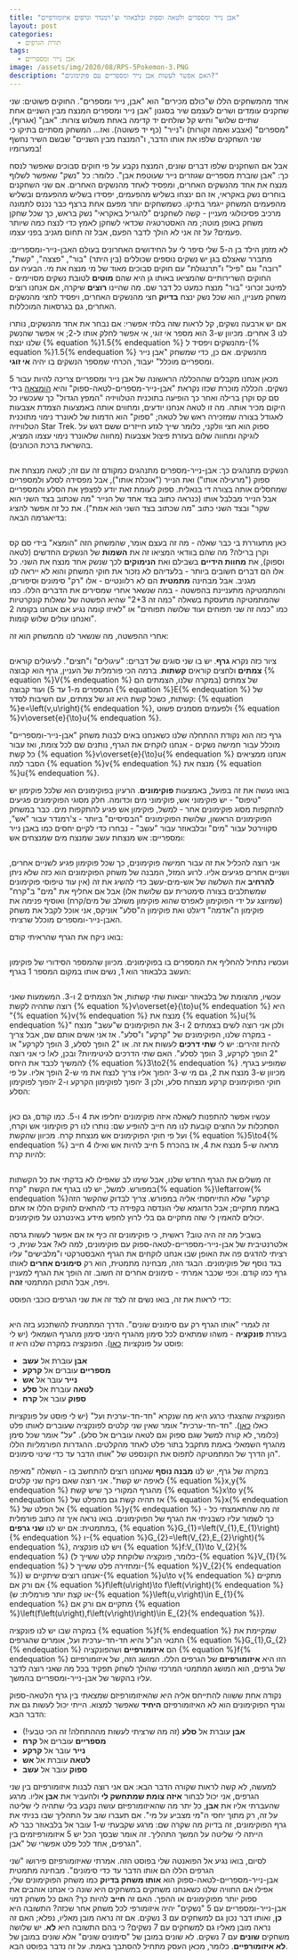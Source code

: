 ```yaml
---
title: "אבן נייר ומספרים ולטאה וספוק ובלבאוזר וצ'רמנדר וגרפים איזומורפיים"
layout: post
categories:
  - תורת הגרפים
tags:
  - אבן נייר ומספריים
image: /assets/img/2020/08/RPS-5Pokemon-3.PNG
description: "האם אפשר לעשות אבן נייר ומספריים עם פוקימונים?"
---
```


אחד מהמשחקים הללו ש"כולם מכירים" הוא "אבן, נייר ומספרים". החוקים פשוטים: שני שחקנים עומדים ושרים לעצמם שיר בסגנון "אבן נייר ומספרים המנצח מבין השניים אחת שתיים שלוש" וחיש קל שולחים יד קדימה באחת משלוש צורות: "אבן" (אגרוף), "מספרים" (אצבע ואמה זקורות) ו"נייר" (כף יד פשוטה). ואז... המשחק מסתיים בתיקו כי שני השחקנים שלפו את אותו הדבר, ו"המנצח מבין השניים" שבשם השיר נחשף במערומיו!

אבל אם השחקנים שלפו דברים שונים, המנצח נקבע על פי חוקים סבוכים שאפשר לנסח כך: "אבן שוברת מספריים שגוזרים נייר שעוטפת אבן". כלומר: כל "נשק" שאפשר לשלוף מנצח את אחד מהנשקים האחרים, ומפסיד לאחד מהנשקים האחרים. אם שני השחקנים בוחרים נשק באקראי, אז הם ינצחו בשליש מהפעמים, יפסידו בשליש מהפעמים ובשליש מהפעמים המשחק ייגמר בתיקו. כשמשחקים יותר מפעם אחת ברצף כבר נכנס לתמונה מרכיב פסיכולוגי מעניין - קשה לשחקנים "להגריל באקראי" נשק בראש, כך שכל שחקן משחק באופן מוטה; מה האסטרטגיה שכדאי לשחקן לאמץ כדי לנצח כמה שיותר פעמים? על זה אני לא הולך לדבר הפעם, אבל זה תחום מגניב בפני עצמו.

לא מזמן הילד בן ה-5 שלי סיפר לי על החידושים האחרונים בעולם האבן-נייר-ומספריים: מתברר שאצלם בגן יש נשקים נוספים שכוללים (בין היתר) "בור", "פצצה", "קשת", "רובה" וגם "פיל" ו"תרנגולת" עם חוקים סבוכים מאוד של מי מנצח את מי. הבעיה עם החוקים השרירותיים שהמציאו באותו גן היא שהם <strong>מוטים</strong> לטובת נשקים מסויימים - למיטב זכרוני "בור" מנצח כמעט כל דבר שם. מה שהיינו <strong>רוצים</strong> שיקרה, אם אנחנו רוצים משחק מעניין, הוא שכל נשק ינצח <strong>בדיוק</strong> חצי מהנשקים האחרים, ויפסיד לחצי מהנשקים האחרים, גם בגרסאות המוכללות.

אם יש ארבעה נשקים, קל לראות שזה בלתי אפשרי: אם נבחר את אחד מהנשקים, נותרו לנו 3 אחרים. מכיוון ש-3 הוא מספר אי זוגי, אי אפשר לחלק אותו ל-2; אי אפשר שהנשק שלנו ינצח {% equation %}1.5{% endequation %} מהנשקים ויפסיד ל-{% equation %}1.5{% endequation %} מהנשקים. אם כן, כדי שמשחק "אבן נייר ומספריים מוכלל" יעבוד, הכרחי שמספר הנשקים בו יהיה <strong>אי זוגי</strong>.

מכאן אנחנו מקבלים שההכללה הראשונה של אבן נייר ומספריים צריכה להיות עבור 5 נשקים. הכללה מוכרת שכזו נקראת "אבן-נייר-מספרים-לטאה-ספוק" והיא <a href="http://www.samkass.com/theories/RPSSL.html">הומצאה</a> בידי סם קס וקרן ברילה ואחר כך הופיעה בתוכנית הטלוויזיה "המפץ הגדול" כך שעכשיו כל היקום מכיר אותה. מה זו לטאה אנחנו יודעים, ומחווים אותה באמצעות הצמדת אצבעות לאגודל בצורה שמזכירה ראש של לטאה; "ספוק" הוא הדמות של לאונרד נימוי מתוכנית הטלוויזיה Star Trek. ספוק הוא חצי וולקני, כלומר שייך לגזע חייזרים ששם דגש על לוגיקה ומחווה שלום בעזרת פיצול אצבעות (מחווה שלאונרד נימוי עצמו המציא, בהשראת ברכת הכוהנים).

<img src="{{site.baseurl}}{{site.post_images}}/2020/08/spock.jpg" alt=""/>

הנשקים מתנהגים כך: אבן-נייר-מספרים מתנהגים כמקודם זה עם זה; לטאה מנצחת את ספוק ("מרעילה אותו") ואת הנייר ("אוכלת אותו"), אבל מפסידה לסלע ולמספריים שמחסלים אותה בצורה די בנאלית. ספוק לעומת זאת יודע לפצפץ את הסלע והמספריים אבל הנייר מבלבל אותו (כנראה כתוב בצד אחד של הנייר "מה שכתוב בצד השני הוא שקר" ובצד השני כתוב "מה שכתוב בצד השני הוא אמת"). את כל זה אפשר להציג בדיאגרמה הבאה:

<img src="{{site.baseurl}}{{site.post_images}}/2020/08/rpsls.png" alt=""/>

כאן מתעוררת בי כבר שאלה - מה זה בעצם אומר, שהמשחק הזה "הומצא" בידי סם קס וקרן ברילה? מה שהם בוודאי המציאו זה את <strong>השמות</strong> של הנשקים החדשים (לטאה וספוק), את <strong>מחוות הידיים</strong> בשבילם ואת <strong>הנימוקים</strong> לכך שנשק אחד מנצח את השני. כל אלו הם דברים חשובים ביותר - בלעדיהם לא נזכור את חוקי המשחק והוא לא ייראה לנו מגניב. אבל מבחינה <strong>מתמטית</strong> הם לא רלוונטיים - אלו "רק" סימונים וסיפורים, והמתמטיקה מתעניינת בהפשטה - במה שנשאר אחרי שמסירים את הדברים הללו. כמו שהמתמטיקה מתעסקת בשאלה "כמה זה 2+3" שהיא הפשטה של שאלות קונקרטיות כמו "כמה זה שני תפוחים ועוד שלושה תפוחים" או "לאיזו קומה נגיע אם אנחנו בקומה 2 ואנחנו עולים שלוש קומות".

אחרי ההפשטה, מה שנשאר לנו מהמשחק הוא זה:

<img src="{{site.baseurl}}{{site.post_images}}/2020/08/RPS5_RAW.PNG" alt=""/>

ציור כזה נקרא <strong>גרף</strong>. יש בו שני סוגים של דברים: "עיגולים" ו"חצים". לעיגולים קוראים <strong>צמתים</strong> ולחצים קוראים <strong>קשתות</strong>. ברמה הכי פורמלית של העניין, גרף הוא קבוצה {% equation %}V{% endequation %} של צמתים (במקרה שלנו, הצמתים הם המספרים מ-1 עד 5) ועוד קבוצה {% equation %}E{% endequation %} של קשתות, כשכל קשת היא זוג של צמתים, עם חשיבות לסדר: {% equation %}e=\left(v,u\right){% endequation %}, ולפעמים מסמנים פשוט {% equation %}v\overset{e}{\to}u{% endequation %}.

גרף כזה הוא נקודת ההתחלה שלנו כשאנחנו באים לבנות משחק "אבן-נייר-ומספריים" מוכלל עבור חמישה נשקים - אנחנו לוקחים את הגרף, נותנים שם לכל צומת, ואז עבור כל קשת {% equation %}v\overset{e}{\to}u{% endequation %} אנחנו ממציאים הסבר למה {% equation %}v{% endequation %} מנצח את {% equation %}u{% endequation %}.

בואו נעשה את זה בפועל, באמצעות <strong>פוקימונים</strong>. הרעיון בפוקימונים הוא שלכל פוקימון יש "טיפוס" - יש פוקימוני אש, פוקימוני מים וכדומה. חלק מסוגי הפוקימונים פגיעים להתקפות מסוג פוקימונים אחר - למשל, פוקימון אש פגיע להתקפות מים. כבר במשחק הפוקימונים הראשון, שלושת הפוקימונים "הבסיסיים" ביותר - צ'רמנדר עבור "אש", סקווירטל עבור "מים" ובלבאוזר עבור "עשב" - נבחרו כדי לקיים יחסים כמו באבן נייר ומספריים: אש מנצחת עשב שמנצח מים שמנצחים אש:

<img src="{{site.baseurl}}{{site.post_images}}/2020/08/RPS-3Pokemon.PNG" alt=""/>

אני רוצה להכליל את זה עבור חמישה פוקימונים, כך שכל פוקימון פגיע לשניים אחרים, ושניים אחרים פגיעים אליו. לרוע המזל, המבנה של משחק הפוקימונים הוא כזה שלא ניתן <strong>להרחיב</strong> את השלשה של אש-מים-עשב כדי להשיג את זה (אין עוד טיפוסי פוקימונים שמשתלבים בצורה סימטרית עם שלושת אלו) אבל אם אחליף את "מים" ב"קרח" (שמיוצג על ידי הפוקימון לאפרס שהוא פוקימון משולב של מים/קרח) ואוסיף פנימה את פוקימון ה"אדמה" דיגלט ואת פוקימון ה"סלע" אוניקס, אני אוכל לקבל את משחק האבן-נייר-ומספרים מוכלל שרציתי.

בואו ניקח את הגרף שהראיתי קודם:

<img src="{{site.baseurl}}{{site.post_images}}/2020/08/RPS5_RAW.PNG" alt=""/>

ועכשיו נתחיל להחליף את המספרים בו בפוקימונים. מכיוון שהמספר הסידורי של פוקימון העשב בלבאוזר הוא 1, נשים אותו במקום המספר 1 בגרף:

<img src="{{site.baseurl}}{{site.post_images}}/2020/08/RPS-5Pokemon-1.PNG" alt=""/>

עכשיו, מהצומת של בלבאוזר יוצאות שתי קשתות, אל הצמתים 2 ו-3. המשמעות שאני רוצה שתהיה לקשת {% equation %}v\overset{e}{\to}u{% endequation %} היא "{% equation %}v{% endequation %} מנצח את {% equation %}u{% endequation %}" ולכן אני רוצה לשים בצמתים 2 ו-3 את הפוקימונים ש"עשב" מנצח - במקרה שלנו, הפוקימונים של "קרקע" ו"סלע". אז אני אשים אותם שם, אבל צריך להיות זהירים: יש לי <strong>שתי דרכים</strong> לעשות את זה. או "2 הופך לסלע, 3 הופך לקרקע" או "2 הופך לקרקע, 3 הופך לסלע". האם שתי הדרכים לגיטימיות? ובכן, לא! כי אני רוצה להמשיך לכבד את היחס {% equation %}3\to2{% endequation %} שמופיע בגרף. מכיוון ש-3 מנצח את 2, גם מי ש-3 יהפוך אליו צריך לנצח את מי ש-2 הופך אליו. על פי חוקי הפוקימונים קרקע מנצחת סלע, ולכן 3 יהפוך לפוקימון הקרקע ו-2 יהפוך לפוקימון הסלע:

<img src="{{site.baseurl}}{{site.post_images}}/2020/08/RPS-5Pokemon-2.PNG" alt=""/>

עכשיו אפשר להתפנות לשאלה איזה פוקימונים יחליפו את 4 ו-5. כמו קודם, גם כאן הסתכלות על החצים קובעת לנו מה חייב להופיע שם: נותרו לנו רק פוקימוני אש וקרח, ועל פי חוקי הפוקימונים אש מנצחת קרח. מכיוון שהקשת {% equation %}5\to4{% endequation %} מראה ש-5 מנצח את 4, אז בהכרח 5 חייב להיות אש ואילו 4 חייב להיות קרח:

<img src="{{site.baseurl}}{{site.post_images}}/2020/08/RPS-5Pokemon-3.PNG" alt=""/>

זה משלים את הגרף החדש שלנו, אבל שימו לב שאפילו לא בדקתי את כל הקשתות במפורש. למשל, יש לנו בגרף את הקשת "קרח{% equation %}\leftarrow{% endequation %}קרקע" שלא התייחסתי אליה במפורש. צריך לבדוק שהקשר הזה באמת מתקיים; אבל הדוגמא שלי הונדסה בקפידה כדי להתאים לחוקים הללו אז אתם יכולים להאמין לי שזה מתקיים גם בלי לרוץ לחפש מידע באינטרנט על פוקימונים.

בשביל מה זה היה טוב? ראשית, כי פוקימונים זה כיף אז אם אפשר לעשות גרסה אלטרנטיבית של אבן-נייר-מספריים-לטאה-ספוק עם פוקימונים, למה לא? אבל שנית, כי רציתי להדגים פה את האופן שבו אנחנו לוקחים את הגרף האבסטרקטי ו"מלבישים" עליו בגד נוסף של פוקימונים. הבגד הזה, מבחינה מתמטית, הוא רק <strong>סימונים אחרים</strong> לאותו גרף כמו קודם. וכפי שכבר אמרתי - סימונים אחרים זה חשוב. זה הופך את הגרף למעניין ויפה, אבל התוכן המתמטי <strong>זהה</strong>.

כדי לראות את זה, בואו נשים זה לצד זה את שני הגרפים כוכבי הפוסט:

<img src="{{site.baseurl}}{{site.post_images}}/2020/08/RPS5-2-Variations.PNG" alt=""/>

זה לגמרי "אותו הגרף רק עם סימונים שונים". הדרך המתמטית להשתכנע בזה היא בעזרת <strong>פונקציה</strong> - משהו שמתאים לכל סימון מהגרף הימני סימון מהגרף השמאלי (יש לי פוסט על פונקציות <a href="https://gadial.net/2020/01/12/what_are_functions/">כאן</a>). הפונקציה במקרה שלנו היא זו:

<ul> <li><strong>אבן</strong> עוברת אל <strong>עשב</strong></li>


<li><strong>מספריים</strong> עוברים אל <strong>קרקע</strong></li>


<li><strong>נייר</strong> עובר אל <strong>אש</strong></li>


<li><strong>לטאה</strong> עוברת אל <strong>סלע</strong></li>


<li><strong>ספוק</strong> עובר אל <strong>קרח</strong></li>

</ul>

הפונקציה שהצגתי כרגע היא מה שנקרא "חד-חד-ערכית ועל" (יש לי פוסט על פונקציות כאלו <a href="https://gadial.net/2020/05/15/invertible_functions/">כאן</a>). "חד-חד-ערכית" אומר שאין שני קלטים לפונקציה שעוברים לאותו פלט (כלומר, לא קורה למשל שגם ספוק וגם לטאה עוברים אל סלע). "על" אומר שכל סימן מהגרף השמאלי באמת מתקבל בתור פלט לאחד מהקלטים. ההגדרות הפורמליות הללו הן הדרך של המתמטיקה לתפוס את הקונספט של "אותו הדבר עד כדי שינוי סימונים".

במקרה של גרף, יש לנו <strong>מבנה נוסף</strong> שאנחנו רוצים להתחשב בו - השאלה "מאיפה לאיפה יש קשת". אני רוצה שאם ניקח שני קלטים {% equation %}x,y{% endequation %} מהגרף המקורי כך שיש קשת {% equation %}x\to y{% endequation %} אז תהיה קשת גם מהפלט של {% equation %}x{% endequation %} אל הפלט של {% equation %}y{% endequation %} - זה מה שהתאמצתי כל כך לשמור עליו כשבניתי את הגרף של הפוקימונים. בואו נראה איך זה כתוב פורמלית במתמטית: אם יש לנו <strong>שני גרפים</strong>, {% equation %}G_{1}=\left(V_{1},E_{1}\right){% endequation %} ו-{% equation %}G_{2}=\left(V_{2},E_{2}\right){% endequation %}, ויש לנו פונקציה {% equation %}f:V_{1}\to V_{2}{% endequation %} (כלומר, פונקציה שלוקחת קלט ששייך ל-{% equation %}V_{1}{% endequation %} ומחזירה פלט ששייך ל-{% equation %}V_{2}{% endequation %}) אנחנו רוצים שיתקיים ש-{% equation %}u\to v{% endequation %} מתקיים אם ורק אם {% equation %}f\left(u\right)\to f\left(v\right){% endequation %} (או קצת יותר פורמלית: ש-{% equation %}\left(u,v\right)\in E_{1}{% endequation %} מתקיים אם ורק אם {% equation %}\left(f\left(u\right),f\left(v\right)\right)\in E_{2}{% endequation %}).

במקרה שבו יש לנו פונקציה {% equation %}f{% endequation %} שמקיימת את התנאי הנ"ל והיא חד-חד-ערכית ועל, אומרים שהגרפים {% equation %}G_{1},G_{2}{% endequation %} הם <strong>איזומורפיים</strong> ושהפונקציה {% equation %}f{% endequation %} הזו היא <strong>איזומורפיזם </strong>של הגרפים הללו. המושג הזה, של איזומורפיזם של גרפים, הוא המושג המתמטי המרכזי שהולך לשחק תפקיד בכל מה שאני רוצה לדבר עליו בהקשר של אבן-נייר-ומספריים בהמשך.

נקודה אחת ששווה להתייחס אליה היא שהאיזומורפיזם שמצאתי בין גרף הלטאה-ספוק וגרף הפוקימונים הוא לא האיזומורפיזם <strong>היחיד</strong> שאפשר למצוא. הייתי יכול לעשות גם את הדבר הבא:

<ul> <li><strong>אבן</strong> עוברת אל <strong>סלע</strong> (זה מה שרציתי לעשות מההתחלה! זה הכי טבעי!)</li>


<li><strong>מספריים</strong> עוברים אל <strong>קרח</strong></li>


<li><strong>נייר</strong> עובר אל <strong>קרקע</strong></li>


<li><strong>לטאה</strong> עוברת אל <strong>אש</strong></li>


<li><strong>ספוק</strong> עובר אל <strong>עשב</strong></li>

</ul>

למעשה, לא קשה לראות שקורה הדבר הבא: אם אני רוצה לבנות איזומורפיזם בין שני הגרפים, אני יכול לבחור <strong>איזה צומת שמתחשק לי</strong> ולהעביר את <strong>אבן</strong> אליו. מרגע שהעברתי אליו את <strong>אבן</strong>, כל יתר מה שהאיזומורפיזם עושה נקבע בלי שתהיה לי שליטה על זה, רק מתוך יחסי ה"מי מצביע על מי". אם תעברו שוב על התהליך שבו בניתי את גרף הפוקימונים, זה בדיוק מה שקרה שם: מרגע שקבעתי ש-1 עובר אל בלבאוזר כבר לא הייתה לי שליטה על המשך התהליך. זה אומר שבסך הכל יש 5 איזומורפיזמים בין הגרפים, אחד לכל פלט אפשרי של "אבן".

לסיום, בואו נגיע אל הפואנטה שלי בפוסט הזה. אמרתי שאיזומורפיזם פירושו "שני הגרפים הללו הם אותו הדבר עד כדי סימונים". מבחינה מתמטית אבן-נייר-מספריים-לטאה-ספוק הוא <strong>אותו משחק בדיוק</strong> כמו משחק הפוקימונים שלי, אפילו אם החוויה שלנו כשאנחנו משחקים במשחקים היא שונה כי אנחנו אוהבים את ספוק יותר מפוקימונים או ההפך. האם זה <strong>חייב</strong> להיות כך? האם כל משחק דמוי אבן-נייר-ומספריים עם 5 "נשקים" יהיה איזומורפי לכל משחק אחר שכזה? התשובה היא <strong>כן</strong>, ואותו דבר נכון גם למשחקים עם 3 נשקים. אם זה נראה מובן מאליו, נפלא; האם זה נראה מובן מאליו גם למשחקים עם 7 נשקים? כי בהם התשובה היא <strong>לא</strong>. יש שלושה משחקים <strong>שונים</strong> עם 7 נשקים. לא שונים במובן של "סימונים שונים" אלא שונים במובן של <strong>לא איזומורפיים</strong>. כלומר, מכאן העסק מתחיל להסתבך באמת. על זה נדבר בפוסט הבא. 